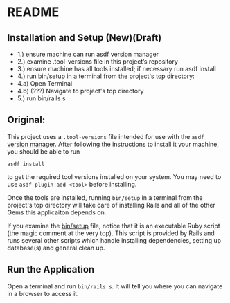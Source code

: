 # README
## Installation and Setup (New)(Draft)

* 1.) ensure machine can run asdf version manager 
* 2.) examine .tool-versions file in this project’s repository
* 3.) ensure machine has all tools installed; if necessary run asdf install <tool>
* 4.) run bin/setup in a terminal from the project's top directory:
* 4.a) Open Terminal
* 4.b) (???) Navigate to project's top directory
* 5.) run bin/rails s
  

## Original:
This project uses a `.tool-versions` file intended for use with the `asdf`
[version manager](https://asdf-vm.com/). After following the instructions
to install it your machine, you should be able to run

    asdf install

to get the required tool versions installed on your system. 
You may need to use `asdf plugin add <tool>` before installing.


Once the tools are installed, running `bin/setup` in a terminal from 
the project's top directory will take care of installing Rails and all
of the other Gems this applicaiton depends on.


If you examine the [bin/setup](./bin/setup) file, notice that it is an
executable Ruby script (the magic comment at the very top). This script
is provided by Rails and runs several other scripts which handle
installing dependencies, setting up database(s) and general clean up.

## Run the Application

Open a terminal and run `bin/rails s`. It will tell you where you can
navigate in a browser to access it.
